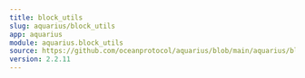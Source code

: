 ```yaml
---
title: block_utils
slug: aquarius/block_utils
app: aquarius
module: aquarius.block_utils
source: https://github.com/oceanprotocol/aquarius/blob/main/aquarius/block_utils.py
version: 2.2.11
---
```

